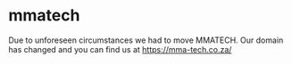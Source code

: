# mmatech
Due to unforeseen circumstances we had to move MMATECH. Our domain has changed and you can find us at https://mma-tech.co.za/
